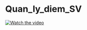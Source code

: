﻿# Quan_ly_diem_SV
[![Watch the video](https://img.youtube.com/vi/<video_id>/0.jpg)](https://youtu.be/Mj3TVMfh1Z8)
